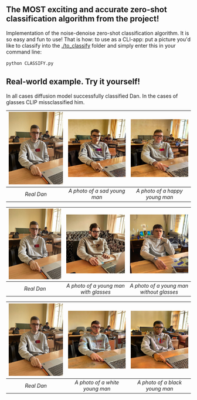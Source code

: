 ## The MOST exciting and accurate zero-shot classification algorithm from the project! ##

Implementation of the noise-denoise zero-shot classification algorithm. It is so easy and fun to use! That is how:
to use as a CLI-app: put a picture you'd like to classify into the [./to_classify](./to_classify) folder and simply enter this in your command line:

```bash
python CLASSIFY.py
```
## Real-world example. Try it yourself! ##

In all cases diffusion model successfully classified Dan. In the cases of glasses CLIP missclassified him.

| ![dan](pictures/dan.jpg) | ![Sad](pictures/sad.jpg)|![Happy](pictures/happy.jpg) |
|:--:| :--:|:--:|
| *Real Dan* |*A photo of a sad young man*|*A photo of a happy young man*|

| ![dan](pictures/dan.jpg) | ![Sad](pictures/with.jpg)|![Happy](pictures/without.jpg) |
|:--:| :--:|:--:|
| *Real Dan* |*A photo of a young man with glasses*|*A photo of a young man without glasses*|

| ![dan](pictures/dan.jpg) | ![Sad](pictures/white.jpg)|![Happy](pictures/black.jpg) |
|:--:| :--:|:--:|
| *Real Dan* |*A photo of a white young man*|*A photo of a black young man*|
